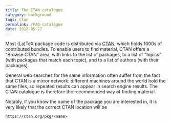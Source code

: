 ```yaml
---
title: The CTAN catalogue
category: background
tags: ctan
permalink: /FAQ-catalogue
date: 2018-05-27
---
```


Most (La)TeX package code is distributed via [CTAN](https:/ctan.org), which
holds 1000s of contributed bundles. To enable users to find material, CTAN
offers a "Browse CTAN" area, with links to the list of packages, to a list of
"topics" (with packages that match each topic), and to a list of authors
(with their packages).

General web searches for the same information often suffer from the fact
that CTAN is a mirror network: different machines around the world hold
the same files, so repeated results can appear in search engine results.
The CTAN catalogue is therefore the recommended way of finding material.

Notably, if you know the name of the package you are interested in,
it is very likely that the correct CTAN location will be
```
https://ctan.org/pkg/<name>
```